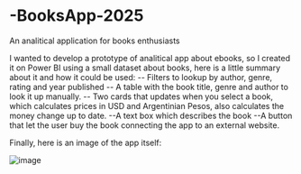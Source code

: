 # -BooksApp-2025
An analitical application for books enthusiasts

I wanted to develop a prototype of analitical app about ebooks, so I created it on Power BI using a small dataset about books, here is a little summary about it and how it could be used:
-- Filters to lookup by author, genre, rating and year published
-- A table with the book title, genre and author to look it up manually.
-- Two cards that updates when you select a book, which calculates prices in USD and Argentinian Pesos, also calculates the money change up to date.
--A text box which describes the book
--A button that let the user buy the book connecting the app to an external website.

Finally, here is an image of the app itself:

![image](https://github.com/user-attachments/assets/35c83643-162e-4f39-9999-7abfcefd537b)
